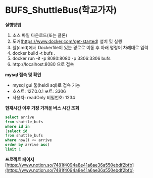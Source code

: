 # BUFS_ShuttleBus(학교가자)


**실행방법**
1. 소스 파일 다운로드(또는 클론)
2. 도커(https://www.docker.com/get-started) 설치 및 실행
3. 쉘(cmd)에서 Dockerfile이 있는 경로로 이동 후 아래 명령어 차례대로 입력
4. docker build -t bufs .
5. docker run -it -p 8080:8080 -p 3306:3306 bufs
6. http://localhost:8080 으로 접속
   
**mysql 접속 및 확인**
- mysql gui 툴(heidi sql)로 접속 가능
- 호스트: 127.0.0.1 포트: 3306
- 사용자: readOnly 비밀번호: 1234   
   
**현재시간 이후 가장 가까운 버스 시간 조회**
```sql
select arrive   
from shuttle_bufs   
where id in   
(select id   
from shuttle_bufs   
where now() <= arrive   
order by arrive asc)   
limit 1   
```

**프로젝트 페이지**
[https://www.notion.so/7481f4094a8e41a6ae36a550ebdf2bfb](https://www.notion.so/7481f4094a8e41a6ae36a550ebdf2bfb)
